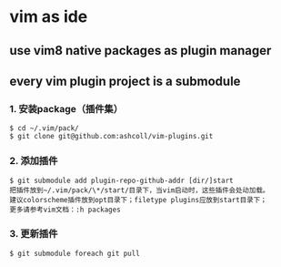 # vim as ide

## use vim8 native packages as plugin manager
## every vim plugin project is a submodule


### 1. 安装package（插件集）
    $ cd ~/.vim/pack/
    $ git clone git@github.com:ashcoll/vim-plugins.git

### 2. 添加插件
    $ git submodule add plugin-repo-github-addr [dir/]start
    把插件放到~/.vim/pack/\*/start/目录下，当vim启动时，这些插件会处动加载。
    建议colorscheme插件放到opt目录下；filetype plugins应放到start目录下；
    更多请参考vim文档：:h packages

### 3. 更新插件
    $ git submodule foreach git pull


    



